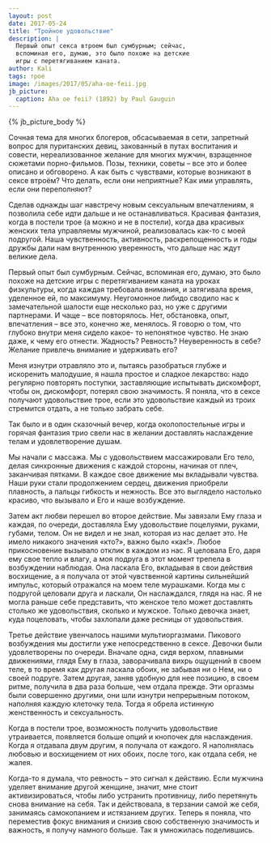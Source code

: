 ```yaml
---
layout: post
date: 2017-05-24
title: "Тройное удовольствие"
description: |
  Первый опыт секса втроем был сумбурным; сейчас,
  вспоминая его, думаю, это было похоже на детские
  игры с перетягиванием каната.
author: Kali
tags: трое
image: /images/2017/05/aha-oe-feii.jpg
jb_picture:
  caption: Aha oe feii? (1892) by Paul Gauguin
---
```


{% jb_picture_body %}

Сочная тема для многих блогеров, обсасываемая в сети, запретный вопрос для
пуританских девиц, закованный в путах воспитания и совести, нереализованное
желание для многих мужчин, взращенное сюжетами порно-фильмов. Позы, техники,
советы – все это и более описано и обговорено. А как быть с чувствами, которые
возникают в сексе втроём? Что делать, если они неприятные? Как ими управлять,
если они переполняют?

<!--more-->

Сделав однажды шаг навстречу новым сексуальным впечатлениям, я позволила себе
идти дальше и не останавливаться. Красивая фантазия, когда в постели трое (а
можно и не в постели), когда два красивых женских тела управляемы мужчиной,
реализовалась как-то с моей подругой. Наша чувственность, активность,
раскрепощенность и годы дружбы дали нам внутреннюю уверенность, что дальше нас
ждут великие дела.

Первый опыт был сумбурным. Сейчас, вспоминая его, думаю, это было похоже на
детские игры с перетягиванием каната на уроках физкультуры, когда каждая
требовала внимания, и затягивала время, уделенное ей, по максимуму. Неугомонное
либидо сводило нас к замечательной шалости еще несколько раз, но уже с другими
партнерами. И чаще – все повторялось. Нет, обстановка, опыт, впечатления – все
это, конечно же, менялось. Я говорю о том, что глубоко внутри меня сидело какое-
то непонятное чувство. Не знаю даже, к чему его отнести. Жадность? Ревность?
Неуверенность в себе? Желание привлечь внимание и удерживать его?

Меня изнутри отравляло это и, пытаясь разобраться глубже и искоренить малодушие,
я нашла простое и сладкое лекарство: надо регулярно повторять поступки,
заставляющие испытывать дискомфорт, чтобы он, дискомфорт, потерял свою
значимость. Я поняла, что в сексе получают удовольствие трое, если это
удовольствие каждый из троих стремится отдать, а не только забрать себе.

Так было и в один сказочный вечер, когда околопостельные игры и горячая фантазия
трио свели нас в желании доставлять наслаждение телам и удовлетворение душам.

Мы начали с массажа. Мы с удовольствием массажировали Его тело, делая
синхронные движения с каждой стороны, начиная от плеч, заканчивая пятками. В
каждое свое движение мы вкладывали чувства. Наши руки стали продолжением
сердец, движения приобрели плавность, а пальцы гибкость и нежность. Все это
выглядело настолько красиво, что вызывало и Его и наше возбуждение.

Затем акт любви перешел во второе действие. Мы завязали Ему глаза и каждая,
по очереди, доставляла Ему удовольствие поцелуями, руками, губами, телом. Он не
видел и не знал, которая из нас делает это. Не имело никакого значения «кто?»,
важно было «как!». Любое прикосновение вызывало отклик в каждом из нас. Я
целовала Его, даря ему свое тепло и влагу, а моя подруга в этот момент трепела в
возбуждении наблюдая. Она ласкала Его, вкладывая в свои действия восхищение, а я
получала от этой чувственной картины сильнейший импульс, который отражался на
моем теле мурашками. Когда мы с подругой целовали друга и ласкали, Он
наслаждался, глядя на нас. Я не могла раньше себе представить, что женское тело
может доставлять столько же удовольствия, сколько и мужское. Только девочка
знает, куда поцеловать, чтобы захлопали даже ресницы от удовольствия.

Третье действие увенчалось нашими мультиоргазмами. Пикового возбуждения мы
достигли уже непосредственно в сексе. Девочки были удовлетворены по очереди.
Вначале одна, сидя верхом, плавными движениями, глядя Ему в глаза,
заворачивала вихрь ощущений в своем теле, в то время как другая ласкала обоих,
не забывая ни о Нем, ни о своей подруге. Затем другая, заняв удобную для нее
позицию, в своем ритме, получила в два раза больше, чем отдала прежде. Эти
оргазмы были совершенно другими, они шли изнутри непрерывным потоком, наполняя
каждую клеточку тела. Тогда я обрела истинную женственность и сексуальность.

Когда в постели трое, возможность получить удовольствие утраивается, появляется
больше опций и кнопочек для наслаждения. Когда я отдавала двум другим, я
получала от каждого. Я наполнялась любовью и восхищением от них обоих, после
того, как отдала себя, не жалея.

Когда-то я думала, что ревность – это сигнал к действию. Если мужчина уделяет
внимание другой женщине, значит, мне стоит активизироваться, чтобы либо
устранить противницу, либо перетянуть снова внимание на себя. Так и действовала,
в терзании самой же себя, занимаясь самокопанием и истязанием других. Теперь я
поняла, что переместив фокус внимания и снизив свою собственную значимость и
важность, я  получу намного больше. Так я умножилась поделившись.
